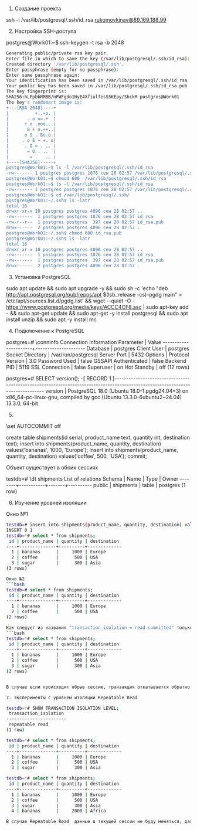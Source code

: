 1. Создание проекта 

ssh -i /var/lib/postgresql/.ssh/id_rsa rukomoykinav@89.169.188.99

2. Настройка SSH-доступа

postgres@Work01:~$ ssh-keygen -t rsa -b 2048
```bash
Generating public/private rsa key pair.
Enter file in which to save the key (/var/lib/postgresql/.ssh/id_rsa):
Created directory '/var/lib/postgresql/.ssh'.
Enter passphrase (empty for no passphrase):
Enter same passphrase again:
Your identification has been saved in /var/lib/postgresql/.ssh/id_rsa
Your public key has been saved in /var/lib/postgresql/.ssh/id_rsa.pub
The key fingerprint is:
SHA256:hLPpbbNMBB/nPWFgdo1HyE4XfiulfesS5KEpy/ShckM postgres@Work01
The key's randomart image is:
+---[RSA 2048]----+
|          +..=o. |
|       . o o=.+  |
|      + o .ooo...|
|       B + o.++..|
|      o S . Bo.o.|
|     . o E + +. o|
|      . O = . .. |
|       = O . ..  |
|        = .   .. |
+----[SHA256]-----+
postgres@Work01:~$ ls -l /var/lib/postgresql/.ssh/id_rsa
-rw------- 1 postgres postgres 1876 сен 28 02:57 /var/lib/postgresql/.ssh/id_rsa
postgres@Work01:~$ chmod 600  /var/lib/postgresql/.ssh/id_rsa
postgres@Work01:~$ ls -l /var/lib/postgresql/.ssh/id_rsa
-rw------- 1 postgres postgres 1876 сен 28 02:57 /var/lib/postgresql/.ssh/id_rsa
postgres@Work01:~$ cd /var/lib/postgresql/.ssh/
postgres@Work01:~/.ssh$ ls -latr
total 16
drwxr-xr-x 10 postgres postgres 4096 сен 28 02:57 ..
-rw-------  1 postgres postgres 1876 сен 28 02:57 id_rsa
-rw-r--r--  1 postgres postgres  397 сен 28 02:57 id_rsa.pub
drwx------  2 postgres postgres 4096 сен 28 02:57 .
postgres@Work01:~/.ssh$ chmod 600 id_rsa.pub
postgres@Work01:~/.ssh$ ls -latr
total 16
drwxr-xr-x 10 postgres postgres 4096 сен 28 02:57 ..
-rw-------  1 postgres postgres 1876 сен 28 02:57 id_rsa
-rw-------  1 postgres postgres  397 сен 28 02:57 id_rsa.pub
drwx------  2 postgres postgres 4096 сен 28 02:57 .
```
3. Установка PostgreSQL

sudo apt update && sudo apt upgrade -y && sudo sh -c 'echo "deb http://apt.postgresql.org/pub/repos/apt $(lsb_release -cs)-pgdg main" > /etc/apt/sources.list.d/pgdg.list' && wget --quiet -O - https://www.postgresql.org/media/keys/ACCC4CF8.asc | sudo apt-key add - && sudo apt-get update && sudo apt-get -y install postgresql && sudo apt install unzip && sudo apt -y install mc

4. Подключение к PostgreSQL

postgres=# \conninfo
           Connection Information
      Parameter       |        Value
----------------------+---------------------
 Database             | postgres
 Client User          | postgres
 Socket Directory     | /var/run/postgresql
 Server Port          | 5432
 Options              |
 Protocol Version     | 3.0
 Password Used        | false
 GSSAPI Authenticated | false
 Backend PID          | 5119
 SSL Connection       | false
 Superuser            | on
 Hot Standby          | off
(12 rows)


postgres=# SELECT version();
-[ RECORD 1 ]------------------------------------------------------------------------------------------------------------------------------
version | PostgreSQL 18.0 (Ubuntu 18.0-1.pgdg24.04+3) on x86_64-pc-linux-gnu, compiled by gcc (Ubuntu 13.3.0-6ubuntu2~24.04) 13.3.0, 64-bit

5. 

\set AUTOCOMMIT off


create table shipments(id serial, product_name text, quantity int, destination text);
insert into shipments(product_name, quantity, destination) values('bananas', 1000, 'Europe');
insert into shipments(product_name, quantity, destination) values('coffee', 500, 'USA');
commit;

Объект существует в обоих сессиях

testdb=# \dt shipments
           List of relations
 Schema |   Name    | Type  |  Owner
--------+-----------+-------+----------
 public | shipments | table | postgres
(1 row)

6. Изучение уровней изоляции

Окно №1

```bash
testdb=# insert into shipments(product_name, quantity, destination) values('sugar', 300, 'Asia');
INSERT 0 1
testdb=*# select * from shipments;
 id | product_name | quantity | destination
----+--------------+----------+-------------
  1 | bananas      |     1000 | Europe
  2 | coffee       |      500 | USA
  3 | sugar        |      300 | Asia
(3 rows)

Окно №2
```bash
testdb=# select * from shipments;
 id | product_name | quantity | destination
----+--------------+----------+-------------
  1 | bananas      |     1000 | Europe
  2 | coffee       |      500 | USA
(2 rows)

Как следует из названия "transaction_isolation = read committed" только те транзакции, которые были commit видны другим пользователям, остальные же видят старые данные на основании MVСС. Однако сразу после commit данные становятся видны всем
```bash
testdb=*# select * from shipments;
 id | product_name | quantity | destination
----+--------------+----------+-------------
  1 | bananas      |     1000 | Europe
  2 | coffee       |      500 | USA
  3 | sugar        |      300 | Asia
(3 rows)


В случае если происходит обрыв сессию, транзакция откатывается обратно. 

7. Эксперименты с уровнем изоляции Repeatable Read

testdb=*# SHOW TRANSACTION ISOLATION LEVEL;
 transaction_isolation
-----------------------
 repeatable read
(1 row)

testdb=*# select * from shipments;
 id | product_name | quantity | destination
----+--------------+----------+-------------
  1 | bananas      |     1000 | Europe
  2 | coffee       |      500 | USA
  3 | sugar        |      300 | Asia

testdb=*# select * from shipments;
 id | product_name | quantity | destination
----+--------------+----------+-------------
  1 | bananas      |     1000 | Europe
  2 | coffee       |      500 | USA
  3 | sugar        |      300 | Asia
  4 | bananas      |     2000 | Africa

В случае Repeatable Read  данные в текущей сессии не буду меняться, даже после завершения и commit в соседней и все данные будут читаться на момент начала транзакции. 
